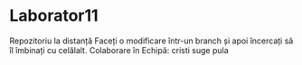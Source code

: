 # Laborator11
Repozitoriu la distanță
Faceți o modificare într-un branch și apoi încercați să îl îmbinați cu celălalt.
Colaborare în Echipă:
cristi suge pula
